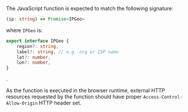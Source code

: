 The JavaScript function is expected to match the following signature:

```ts
(ip: string) => Promise<IPGeo>
```

where `IPGeo` is:

```ts
export interface IPGeo {
    region?: string,
    label?: string, // e.g. org or ISP name
    lat?: number,
    lon?: number,
}
```
.

As the function is executed in the browser runtime, external HTTP resources requested by the function should have proper `Access-Control-Allow-Origin` HTTP header set.
